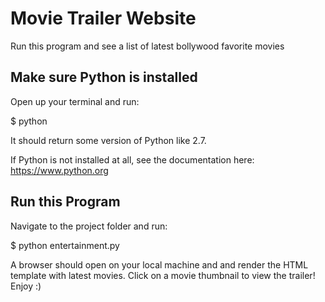 # Movie Trailer Website
Run this program and see a list of latest bollywood favorite movies

## Make sure Python is installed
Open up your terminal and run:

$ python

It should return some version of Python like 2.7.

If Python is not installed at all, see the documentation here: https://www.python.org

## Run this Program
Navigate to the project folder and run:

$ python entertainment.py

A browser should open on your local machine and and render the HTML template with latest movies. Click on a movie thumbnail to view the trailer! Enjoy :)